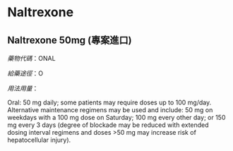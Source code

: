# Naltrexone

## Naltrexone 50mg (專案進口)

*藥物代碼*：ONAL

*給藥途徑*：O

*用法用量*：

Oral: 50 mg daily; some patients may require doses up to 100 mg/day. Alternative maintenance regimens may be used and include: 50 mg on weekdays with a 100 mg dose on Saturday; 100 mg every other day; or 150 mg every 3 days (degree of blockade may be reduced with extended dosing interval regimens and doses >50 mg may increase risk of hepatocellular injury).

